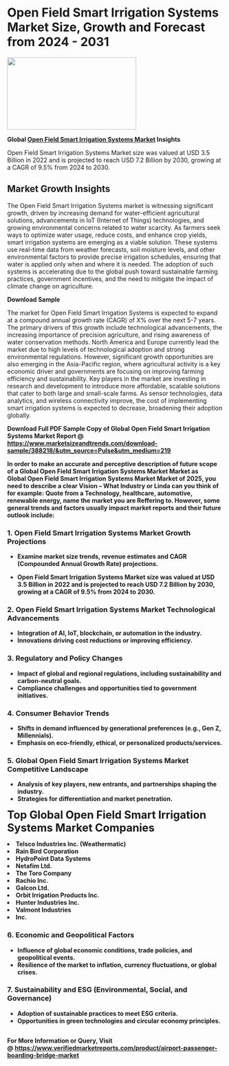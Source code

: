 <H1>Open Field Smart Irrigation Systems Market Size, Growth and Forecast from 2024 - 2031</H1><img class="aligncenter size-medium wp-image-584254" src="https://thirdeyenews.in/wp-content/uploads/2024/09/Global-Market-Research-300x168.jpeg" alt="" width="300" height="168" /><p><strong>Global&nbsp;<a href="https://www.marketsizeandtrends.com/download-sample/388218/&amp;utm_source=Pulse&amp;utm_medium=219">Open Field Smart Irrigation Systems Market</a> Insights</strong></p><p>Open Field Smart Irrigation Systems Market size was valued at USD 3.5 Billion in 2022 and is projected to reach USD 7.2 Billion by 2030, growing at a CAGR of 9.5% from 2024 to 2030.</p><p><h2>Market Growth Insights</h2> <p>The Open Field Smart Irrigation Systems market is witnessing significant growth, driven by increasing demand for water-efficient agricultural solutions, advancements in IoT (Internet of Things) technologies, and growing environmental concerns related to water scarcity. As farmers seek ways to optimize water usage, reduce costs, and enhance crop yields, smart irrigation systems are emerging as a viable solution. These systems use real-time data from weather forecasts, soil moisture levels, and other environmental factors to provide precise irrigation schedules, ensuring that water is applied only when and where it is needed. The adoption of such systems is accelerating due to the global push toward sustainable farming practices, government incentives, and the need to mitigate the impact of climate change on agriculture.</p> <p><strong>Download Sample</strong></p> <p>The market for Open Field Smart Irrigation Systems is expected to expand at a compound annual growth rate (CAGR) of X% over the next 5-7 years. The primary drivers of this growth include technological advancements, the increasing importance of precision agriculture, and rising awareness of water conservation methods. North America and Europe currently lead the market due to high levels of technological adoption and strong environmental regulations. However, significant growth opportunities are also emerging in the Asia-Pacific region, where agricultural activity is a key economic driver and governments are focusing on improving farming efficiency and sustainability. Key players in the market are investing in research and development to introduce more affordable, scalable solutions that cater to both large and small-scale farms. As sensor technologies, data analytics, and wireless connectivity improve, the cost of implementing smart irrigation systems is expected to decrease, broadening their adoption globally.</p> <p><strong></p><p><span class=""><strong>Download Full PDF Sample Copy of Global Open Field Smart Irrigation Systems Market Report</strong> @ <a href="https://www.marketsizeandtrends.com/download-sample/388218/&amp;utm_source=Pulse&amp;utm_medium=219" target="_blank">https://www.marketsizeandtrends.com/download-sample/388218/&amp;utm_source=Pulse&amp;utm_medium=219</a></span></p><p>In order to make an accurate and perceptive description of future scope of a Global&nbsp;Open Field Smart Irrigation Systems Market Market as Global&nbsp;Open Field Smart Irrigation Systems Market Market of 2025, you need to describe a clear Vision &ndash; What Industry or Linda can you think of for example: Quote from a Technology, healthcare, automotive, renewable energy, name the market you are Reffering to. However, some general trends and factors usually impact market reports and their future outlook include:</p><h3>1.&nbsp;<strong>Open Field Smart Irrigation Systems Market Growth Projections</strong></h3><ul><li>Examine market size trends, revenue estimates and CAGR (Compounded Annual Growth Rate) projections.</li><li><p>Open Field Smart Irrigation Systems Market size was valued at USD 3.5 Billion in 2022 and is projected to reach USD 7.2 Billion by 2030, growing at a CAGR of 9.5% from 2024 to 2030.</p></li></ul><h3>2.&nbsp;<strong>Open Field Smart Irrigation Systems Market Technological Advancements</strong></h3><ul><li>Integration of AI, IoT, blockchain, or automation in the industry.</li><li>Innovations driving cost reductions or improving efficiency.</li></ul><h3>3.&nbsp;<strong>Regulatory and Policy Changes</strong></h3><ul><li>Impact of global and regional regulations, including sustainability and carbon-neutral goals.</li><li>Compliance challenges and opportunities tied to government initiatives.</li></ul><h3>4.&nbsp;<strong>Consumer Behavior Trends</strong></h3><ul><li>Shifts in demand influenced by generational preferences (e.g., Gen Z, Millennials).</li><li>Emphasis on eco-friendly, ethical, or personalized products/services.</li></ul><h3>5.&nbsp;<strong>Global Open Field Smart Irrigation Systems Market Competitive Landscape</strong></h3><ul><li>Analysis of key players, new entrants, and partnerships shaping the industry.</li><li>Strategies for differentiation and market penetration.</li></ul><p data-pm-slice="1 1 []"><span style="color: inherit; font-family: inherit; font-size: 25px;">Top Global Open Field Smart Irrigation Systems Market Companies</span></p><div class="" data-test-id=""><p><li>Telsco Industries Inc. (Weathermatic)</li><li> Rain Bird Corporation</li><li> HydroPoint Data Systems</li><li> Netafim Ltd.</li><li> The Toro Company</li><li> Rachio Inc.</li><li> Galcon Ltd.</li><li> Orbit Irrigation Products Inc.</li><li> Hunter Industries Inc.</li><li> Valmont Industries</li><li> Inc.</li></p></div><h3>6.&nbsp;<strong>Economic and Geopolitical Factors</strong></h3><ul><li>Influence of global economic conditions, trade policies, and geopolitical events.</li><li>Resilience of the market to inflation, currency fluctuations, or global crises.</li></ul><h3>7.&nbsp;<strong>Sustainability and ESG (Environmental, Social, and Governance)</strong></h3><ul><li>Adoption of sustainable practices to meet ESG criteria.</li><li>Opportunities in green technologies and circular economy principles.</li></ul><h2><strong style="font-size: 14px;">For More Information or Query, Visit @&nbsp;</strong><a style="background-color: #ffffff; font-size: 14px;" href="https://www.marketsizeandtrends.com/report/open-field-smart-irrigation-systems-market/" target="_blank">https://www.verifiedmarketreports.com/product/airport-passenger-boarding-bridge-market</a></h2>
